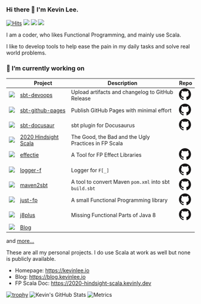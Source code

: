 ### Hi there 👋 I'm Kevin Lee.

[![Hits](https://hits.seeyoufarm.com/api/count/incr/badge.svg?url=https%3A%2F%2Fgithub.com%2FKevin-Lee)](https://hits.seeyoufarm.com)
[![](https://img.shields.io/badge/%F0%9F%8F%A0-Home-blue)](https://kevinlee.io)
[![](https://img.shields.io/badge/%F0%9F%93%99-Blog-green)](https://blog.kevinlee.io)
[![](https://img.shields.io/badge/%F0%9F%93%91-FP%20Scala-red)](https://2020-hindsight-scala.kevinly.dev)

<!--
**Kevin-Lee/Kevin-Lee** is a ✨ _special_ ✨ repository because its `README.md` (this file) appears on your GitHub profile.

Here are some ideas to get you started:

- 🔭 I’m currently working on ...
- 🌱 I’m currently learning ...
- 👯 I’m looking to collaborate on ...
- 🤔 I’m looking for help with ...
- 💬 Ask me about ...
- 📫 How to reach me: ...
- 😄 Pronouns: ...
- ⚡ Fun fact: ...
-->

I am a coder, who likes Functional Programming, and mainly use Scala.

I like to develop tools to help ease the pain in my daily tasks and solve real world problems.


### 🔭 I’m currently working on

|           | Project | Description | Repo |
|-----------|---------|-------------|------|
| <a href="https://sbt-devoops.kevinly.dev" target="_blank"><img src="https://sbt-devoops.kevinly.dev/img/sbt-devoops-logo-64x64.png" /></a> | <a href="https://kevin-lee.github.io/sbt-devoops" target="_blank">sbt-devoops</a> | Upload artifacts and changelog to GitHub Release | <a href="https://github.com/Kevin-Lee/sbt-devoops"><img src="GitHub-Mark-32px.png" alt="Project Repository" /></a> |
| <a href="https://sbt-github-pages.kevinly.dev" target="_blank"><img src="https://sbt-github-pages.kevinly.dev/img/sbt-github-pages-logo-64x64.png" /></a> | <a href="https://kevin-lee.github.io/sbt-github-pages" target="_blank">sbt-github-pages</a> | Publish GitHub Pages with minimal effort | <a href="https://github.com/Kevin-Lee/sbt-github-pages"><img src="GitHub-Mark-32px.png" alt="Project Repository" /></a> |
| <a href="https://sbt-docusaur.kevinly.dev" target="_blank"><img src="https://sbt-docusaur.kevinly.dev/img/sbt-docusaur-logo-64x64.png" /></a> | <a href="https://kevin-lee.github.io/sbt-docusaur" target="_blank">sbt-docusaur</a> | sbt plugin for Docusaurus | <a href="https://github.com/Kevin-Lee/sbt-docusaur"><img src="GitHub-Mark-32px.png" alt="Project Repository" /></a> |
| <a href="https://2020-hindsight-scala.kevinly.dev" target="_blank"><img src="https://2020-hindsight-scala.kevinly.dev/img/2020-hindsight-logo-64x64.png" /></a> | <a href="https://kevin-lee.github.io/2020-hindsight-scala" target="_blank">2020 Hindsight Scala</a> | The Good, the Bad and the Ugly Practices in FP Scala | |
| <a href="https://effectie.kevinly.dev" target="_blank"><img src="https://effectie.kevinly.dev/img/effectie-logo-64x64.png" /></a> | <a href="https://kevin-lee.github.io/effectie" target="_blank">effectie</a> | A Tool for FP Effect Libraries | <a href="https://github.com/Kevin-Lee/effectie"><img src="GitHub-Mark-32px.png" alt="Project Repository" /></a> |
| <a href="https://logger-f.kevinly.dev" target="_blank"><img src="https://logger-f.kevinly.dev/img/logger-f-logo-64x64.png" /></a> | <a href="https://kevin-lee.github.io/logger-f" target="_blank">logger-f</a> | Logger for `F[_]` | <a href="https://github.com/Kevin-Lee/logger-f"><img src="GitHub-Mark-32px.png" alt="Project Repository" /></a> |
| <a href="https://maven2sbt.kevinly.dev" target="_blank"><img src="https://maven2sbt.kevinly.dev/img/maven2sbt-logo-64x64.png" /></a> | <a href="https://kevin-lee.github.io/maven2sbt" target="_blank">maven2sbt</a> | A tool to convert Maven `pom.xml` into sbt `build.sbt` | <a href="https://github.com/Kevin-Lee/maven2sbt"><img src="GitHub-Mark-32px.png" alt="Project Repository" /></a> |
| <a href="https://just-fp.kevinly.dev" target="_blank"><img src="https://just-fp.kevinly.dev/img/just-fp-logo-64x64.png" /></a> | <a href="https://kevin-lee.github.io/just-fp" target="_blank">just-fp</a> | A small Functional Programming library | <a href="https://github.com/Kevin-Lee/just-fp"><img src="GitHub-Mark-32px.png" alt="Project Repository" /></a> |
| <a href="https://j8plus.kevinly.dev" target="_blank"><img src="https://j8plus.kevinly.dev/img/j8plus-logo-64x64.png" /></a> | <a href="https://kevin-lee.github.io/j8plus" target="_blank">j8plus</a> | Missing Functional Parts of Java 8 | <a href="https://github.com/Kevin-Lee/j8plus"><img src="GitHub-Mark-32px.png" alt="Project Repository" /></a> |
| <a href="https://blog.kevinlee.io" target="_blank"><img src="https://blog.kevinlee.io/img/kevin-blog-logo-64x64.png" /></a> | <a href="https://blog.kevinlee.io" target="_blank">Blog</a> |  |  |

and [more...](https://github.com/Kevin-Lee?tab=repositories)

These are all my personal projects. I do use Scala at work as well but none is publicly available.

* Homepage: https://kevinlee.io
* Blog: https://blog.kevinlee.io
* FP Scala Doc: https://2020-hindsight-scala.kevinly.dev

[![trophy](https://github-profile-trophy.vercel.app/?username=Kevin-Lee&theme=nord)](https://github.com/ryo-ma/github-profile-trophy)
![Kevin's GitHub Stats](https://github-readme-stats.vercel.app/api?username=Kevin-Lee)
![Metrics](https://metrics.lecoq.io/Kevin-Lee?template=classic&languages=1&lines=1&languages.ignored=java&languages.colors=github&languages.threshold=0%25&config.timezone=Australia%2FSydney)
